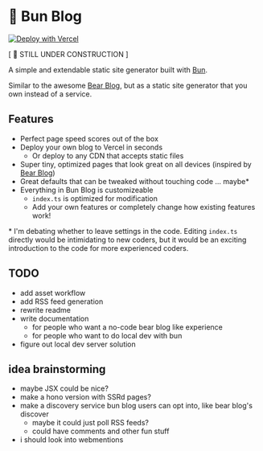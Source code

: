 # 🍞 Bun Blog

[![Deploy with Vercel](https://vercel.com/button)](https://vercel.com/new/clone?repository-url=https%3A%2F%2Fgithub.com%2Fonsclom%2Fbun-blog&project-name=my-bun-blog&repository-name=my-bun-blog&demo-title=Bun%20Blog&demo-description=A%20simple%20and%20extensible%20statically%20generated%20blog.&demo-url=https%3A%2F%2Fbun-blog.vercel.app%2F)

[ 🔨 STILL UNDER CONSTRUCTION ]

A simple and extendable static site generator built with [Bun](https://bun.sh/).

Similar to the awesome [Bear Blog](https://bearblog.dev/), but as a static site
generator that you own instead of a service.

## Features

- Perfect page speed scores out of the box
- Deploy your own blog to Vercel in seconds
  - Or deploy to any CDN that accepts static files
- Super tiny, optimized pages that look great on all devices (inspired by
  [Bear Blog](https://bearblog.dev/))
- Great defaults that can be tweaked without touching code ... maybe\*
- Everything in Bun Blog is customizeable
  - `index.ts` is optimized for modification
  - Add your own features or completely change how existing features work!

\* I'm debating whether to leave settings in the code. Editing `index.ts`
directly would be intimidating to new coders, but it would be an exciting
introduction to the code for more experienced coders.

## TODO

- add asset workflow
- add RSS feed generation
- rewrite readme
- write documentation
  - for people who want a no-code bear blog like experience
  - for people who want to do local dev with bun
- figure out local dev server solution

## idea brainstorming

- maybe JSX could be nice?
- make a hono version with SSRd pages?
- make a discovery service bun blog users can opt into, like bear blog's
  discover
  - maybe it could just poll RSS feeds?
  - could have comments and other fun stuff
- i should look into webmentions
